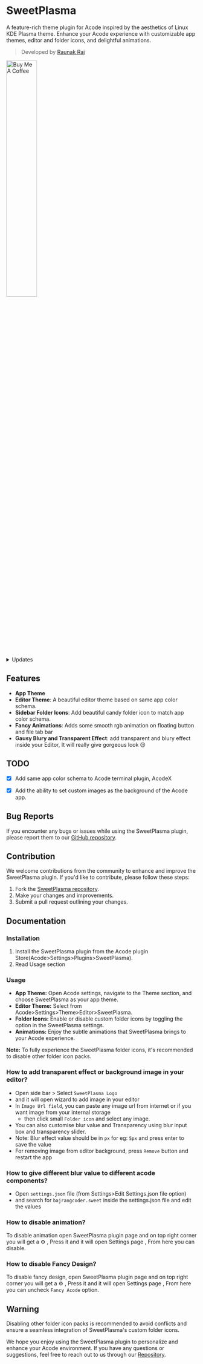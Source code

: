 # SweetPlasma

A feature-rich theme plugin for Acode inspired by the aesthetics of Linux KDE Plasma theme. Enhance your Acode experience with customizable app themes, editor and folder icons, and delightful animations.

> Developed by [Raunak Raj](https://github.com/bajrangCoder)

<a href="https://www.buymeacoffee.com/bajrangCoder"><img alt="Buy Me A Coffee" width="40%" src="https://cdn.buymeacoffee.com/buttons/v2/default-yellow.png"/></a>

<details>
    <summary>Updates</summary>
    <details>
        <summary><code><strong>v1.0.4</strong></code></summary>
        <p>fixed editor background image issue</p>
        <p>added transparent and gauzy blur effect to different acode components such as popup boxes, context menu, command palette, etc</p>
    </details>
    <details>
        <summary><code><strong>v1.0.2 & v1.0.3</strong></code></summary>
        <p>Added ability to add background image in your Editor and theme for acodex</p>
        <p>Fixed bugs</p>
    </details>
    <details>
        <summary><code><strong>v1.0.1</strong></code></summary>
        <p>Improved Editor theme</p>
    </details>
</details>


## Features

- **App Theme**
- **Editor Theme**: A beautiful editor theme based on same app color schema.
- **Sidebar Folder Icons**: Add beautiful candy folder icon to match app color schema.
- **Fancy Animations**: Adds some smooth rgb animation on floating button and file tab bar
- **Gausy Blury and Transparent Effect**: add transparent and blury effect inside your Editor, It will really give gorgeous look 😍

## TODO

- [X] Add same app color schema to Acode terminal plugin, AcodeX

- [X] Add the ability to set custom images as the background of the Acode app.

## Bug Reports

If you encounter any bugs or issues while using the SweetPlasma plugin, please report them to our [GitHub repository](https://github.com/bajrangCoder/SweetPlasma).

## Contribution

We welcome contributions from the community to enhance and improve the SweetPlasma plugin. If you'd like to contribute, please follow these steps:

1. Fork the [SweetPlasma repository](https://github.com/bajrangCoder/SweetPlasma).
2. Make your changes and improvements.
3. Submit a pull request outlining your changes.

## Documentation

### Installation

1. Install the SweetPlasma plugin from the Acode plugin Store(Acode>Settings>Plugins>SweetPlasma).
2. Read Usage section

### Usage

- **App Theme:** Open Acode settings, navigate to the Theme section, and choose SweetPlasma as your app theme.
- **Editor Theme:** Select from Acode>Settings>Theme>Editor>SweetPlasma.
- **Folder Icons:** Enable or disable custom folder icons by toggling the option in the SweetPlasma settings.
- **Animations:** Enjoy the subtle animations that SweetPlasma brings to your Acode experience.

**Note:** To fully experience the SweetPlasma folder icons, it's recommended to disable other folder icon packs.

### How to add transparent effect or background image in your editor?

- Open side bar > Select `SweetPlasma Logo`
- and it will open wizard to add image in your editor
- In `Image Url field`, you can paste any image url from internet or if you want image from your internal storage
    - then click small `Folder icon` and select any image.
- You can also customise blur value and Transparency using blur input box and transparency slider.
- Note: Blur effect value should be in `px` for eg: `5px` and press enter to save the value
- For removing image from editor background, press `Remove` button and restart the app

### How to give different blur value to different acode components?

- Open `settings.json` file (from Settings>Edit Settings.json file option)
- and search for `bajrangcoder.sweet` inside the settings.json file and edit the values

### How to disable animation?

To disable animation open SweetPlasma plugin page and on top right corner you will get a ⚙️ , Press it and it will open Settings page , From here you can disable.

### How to disable Fancy Design?

To disable fancy design, open SweetPlasma plugin page and on top right corner you will get a ⚙️ , Press it and it will open Settings page , From here you can uncheck `Fancy Acode` option.


## Warning

Disabling other folder icon packs is recommended to avoid conflicts and ensure a seamless integration of SweetPlasma's custom folder icons.

We hope you enjoy using the SweetPlasma plugin to personalize and enhance your Acode environment. If you have any questions or suggestions, feel free to reach out to us through our [Repository](https://github.com/bajrangCoder/SweetPlasma).
